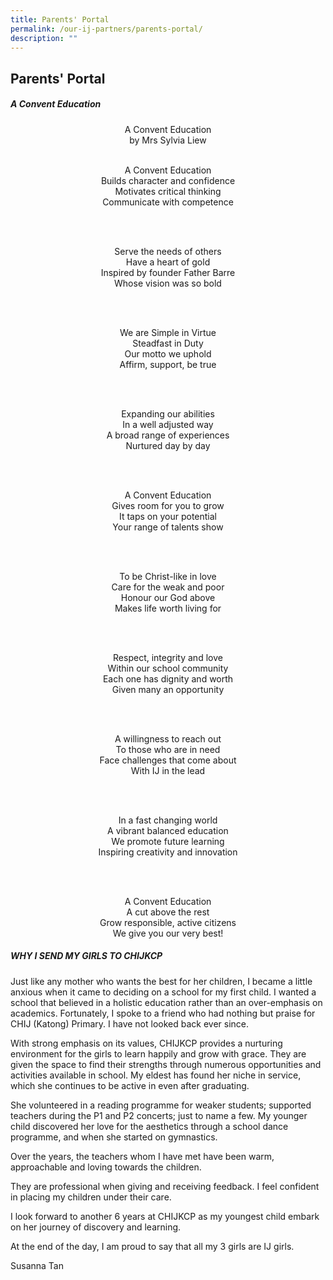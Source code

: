 ```yaml
---
title: Parents' Portal
permalink: /our-ij-partners/parents-portal/
description: ""
---
```

## Parents' Portal
##### **A Convent Education** 


<center>

A Convent Education<br>
by Mrs Sylvia Liew<br><br>

  

A Convent Education<br>
Builds character and confidence<br>
Motivates critical thinking<br>
Communicate with competence

  <br><br>

Serve the needs of others<br>
Have a heart of gold<br>
Inspired by founder Father Barre<br>
Whose vision was so bold

  <br><br>

We are Simple in Virtue<br>
Steadfast in Duty<br>
Our motto we uphold<br>
Affirm, support, be true

  
<br><br>
	
Expanding our abilities<br>
In a well adjusted way<br>
A broad range of experiences<br>
Nurtured day by day

  <br><br>

A Convent Education<br>
Gives room for you to grow<br>
It taps on your potential<br>
Your range of talents show

  <br><br>

To be Christ-like in love<br>
Care for the weak and poor<br>
Honour our God above<br>
Makes life worth living for

  <br><br>

Respect, integrity and love<br>
Within our school community<br>
Each one has dignity and worth<br>
Given many an opportunity

  <br><br>

A willingness to reach out<br>
To those who are in need<br>
Face challenges that come about<br>
With IJ in the lead

  <br><br>

In a fast changing world<br>
A vibrant balanced education<br>
We promote future learning<br>
Inspiring creativity and innovation

  <br><br>

A Convent Education<br>
A cut above the rest<br>
Grow responsible, active citizens<br>
We give you our very best!
	
	
</center>
	
##### **WHY I SEND MY GIRLS TO CHIJKCP** 

Just like any mother who wants the best for her children, I became a little anxious when it came to deciding on a school for my first child. I wanted a school that believed in a holistic education rather than an over-emphasis on academics. Fortunately, I spoke to a friend who had nothing but praise for CHIJ (Katong) Primary. I have not looked back ever since.

  

With strong emphasis on its values, CHIJKCP provides a nurturing environment for the girls to learn happily and grow with grace. They are given the space to find their strengths through numerous opportunities and activities available in school. My eldest has found her niche in service, which she continues to be active in even after graduating.

  

She volunteered in a reading programme for weaker students; supported teachers during the P1 and P2 concerts; just to name a few. My younger child discovered her love for the aesthetics through a school dance programme, and when she started on gymnastics.

  

Over the years, the teachers whom I have met have been warm, approachable and loving towards the children.

  

They are professional when giving and receiving feedback. I feel confident in placing my children under their care.

  

I look forward to another 6 years at CHIJKCP as my youngest child embark on her journey of discovery and learning.

  

At the end of the day, I am proud to say that all my 3 girls are IJ girls.

  

  

Susanna Tan